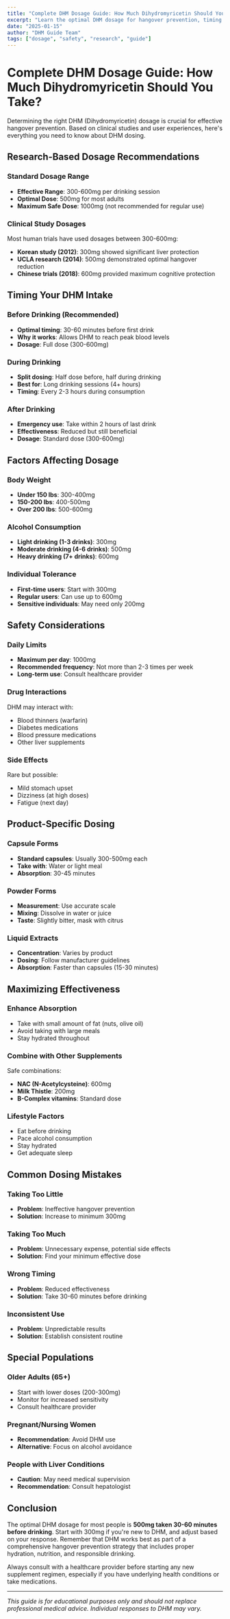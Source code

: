 ```yaml
---
title: "Complete DHM Dosage Guide: How Much Dihydromyricetin Should You Take?"
excerpt: "Learn the optimal DHM dosage for hangover prevention, timing recommendations, and safety considerations based on the latest research."
date: "2025-01-15"
author: "DHM Guide Team"
tags: ["dosage", "safety", "research", "guide"]
---
```


# Complete DHM Dosage Guide: How Much Dihydromyricetin Should You Take?

Determining the right DHM (Dihydromyricetin) dosage is crucial for effective hangover prevention. Based on clinical studies and user experiences, here's everything you need to know about DHM dosing.

## Research-Based Dosage Recommendations

### Standard Dosage Range
- **Effective Range**: 300-600mg per drinking session
- **Optimal Dose**: 500mg for most adults
- **Maximum Safe Dose**: 1000mg (not recommended for regular use)

### Clinical Study Dosages
Most human trials have used dosages between 300-600mg:
- **Korean study (2012)**: 300mg showed significant liver protection
- **UCLA research (2014)**: 500mg demonstrated optimal hangover reduction
- **Chinese trials (2018)**: 600mg provided maximum cognitive protection

## Timing Your DHM Intake

### Before Drinking (Recommended)
- **Optimal timing**: 30-60 minutes before first drink
- **Why it works**: Allows DHM to reach peak blood levels
- **Dosage**: Full dose (300-600mg)

### During Drinking
- **Split dosing**: Half dose before, half during drinking
- **Best for**: Long drinking sessions (4+ hours)
- **Timing**: Every 2-3 hours during consumption

### After Drinking
- **Emergency use**: Take within 2 hours of last drink
- **Effectiveness**: Reduced but still beneficial
- **Dosage**: Standard dose (300-600mg)

## Factors Affecting Dosage

### Body Weight
- **Under 150 lbs**: 300-400mg
- **150-200 lbs**: 400-500mg
- **Over 200 lbs**: 500-600mg

### Alcohol Consumption
- **Light drinking (1-3 drinks)**: 300mg
- **Moderate drinking (4-6 drinks)**: 500mg
- **Heavy drinking (7+ drinks)**: 600mg

### Individual Tolerance
- **First-time users**: Start with 300mg
- **Regular users**: Can use up to 600mg
- **Sensitive individuals**: May need only 200mg

## Safety Considerations

### Daily Limits
- **Maximum per day**: 1000mg
- **Recommended frequency**: Not more than 2-3 times per week
- **Long-term use**: Consult healthcare provider

### Drug Interactions
DHM may interact with:
- Blood thinners (warfarin)
- Diabetes medications
- Blood pressure medications
- Other liver supplements

### Side Effects
Rare but possible:
- Mild stomach upset
- Dizziness (at high doses)
- Fatigue (next day)

## Product-Specific Dosing

### Capsule Forms
- **Standard capsules**: Usually 300-500mg each
- **Take with**: Water or light meal
- **Absorption**: 30-45 minutes

### Powder Forms
- **Measurement**: Use accurate scale
- **Mixing**: Dissolve in water or juice
- **Taste**: Slightly bitter, mask with citrus

### Liquid Extracts
- **Concentration**: Varies by product
- **Dosing**: Follow manufacturer guidelines
- **Absorption**: Faster than capsules (15-30 minutes)

## Maximizing Effectiveness

### Enhance Absorption
- Take with small amount of fat (nuts, olive oil)
- Avoid taking with large meals
- Stay hydrated throughout

### Combine with Other Supplements
Safe combinations:
- **NAC (N-Acetylcysteine)**: 600mg
- **Milk Thistle**: 200mg
- **B-Complex vitamins**: Standard dose

### Lifestyle Factors
- Eat before drinking
- Pace alcohol consumption
- Stay hydrated
- Get adequate sleep

## Common Dosing Mistakes

### Taking Too Little
- **Problem**: Ineffective hangover prevention
- **Solution**: Increase to minimum 300mg

### Taking Too Much
- **Problem**: Unnecessary expense, potential side effects
- **Solution**: Find your minimum effective dose

### Wrong Timing
- **Problem**: Reduced effectiveness
- **Solution**: Take 30-60 minutes before drinking

### Inconsistent Use
- **Problem**: Unpredictable results
- **Solution**: Establish consistent routine

## Special Populations

### Older Adults (65+)
- Start with lower doses (200-300mg)
- Monitor for increased sensitivity
- Consult healthcare provider

### Pregnant/Nursing Women
- **Recommendation**: Avoid DHM use
- **Alternative**: Focus on alcohol avoidance

### People with Liver Conditions
- **Caution**: May need medical supervision
- **Recommendation**: Consult hepatologist

## Conclusion

The optimal DHM dosage for most people is **500mg taken 30-60 minutes before drinking**. Start with 300mg if you're new to DHM, and adjust based on your response. Remember that DHM works best as part of a comprehensive hangover prevention strategy that includes proper hydration, nutrition, and responsible drinking.

Always consult with a healthcare provider before starting any new supplement regimen, especially if you have underlying health conditions or take medications.

---

*This guide is for educational purposes only and should not replace professional medical advice. Individual responses to DHM may vary.*

